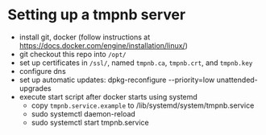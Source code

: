 # Setting up a tmpnb server

 * install git, docker (follow instructions at https://docs.docker.com/engine/installation/linux/)
 * git checkout this repo into `/opt/`
 * set up certificates in `/ssl/`, named `tmpnb.ca`, `tmpnb.crt`, and `tmpnb.key`
 * configure dns
 * set up automatic updates: dpkg-reconfigure --priority=low unattended-upgrades
 * execute start script after docker starts using systemd
   * copy `tmpnb.service.example` to /lib/systemd/system/tmpnb.service
   * sudo systemctl daemon-reload
   * sudo systemctl start tmpnb.service


